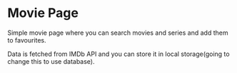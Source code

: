 # Movie Page

Simple movie page where you can search movies and series and add them to favourites.

Data is fetched from IMDb API and you can store it in local storage(going to change this to use database).

